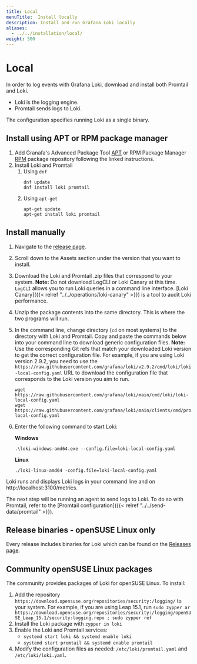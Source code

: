 ```yaml
---
title: Local
menuTitle:  Install locally
description: Install and run Grafana Loki locally 
aliases: 
  - ../../installation/local/
weight: 500
---
```

# Local

In order to log events with Grafana Loki, download and install both Promtail and Loki.
- Loki is the logging engine.
- Promtail sends logs to Loki.

The configuration specifies running Loki as a single binary.

## Install using APT or RPM package manager

1. Add Granafa's Advanced Package Tool [APT](https://apt.grafana.com/) or RPM Package Manager [RPM](https://rpm.grafana.com/)
   package repository following the linked instructions.
1. Install Loki and Promtail
   1. Using `dnf`
      ```
      dnf update
      dnf install loki promtail
      ```
   1. Using `apt-get`
      ```
      apt-get update
      apt-get install loki promtail
      ```

## Install manually
1. Navigate to the [release page](https://github.com/grafana/loki/releases/).
2. Scroll down to the Assets section under the version that you want to install.
3. Download the Loki and Promtail .zip files that correspond to your system.
   **Note:** Do not download LogCLI or Loki Canary at this time. `LogCLI` allows you to run Loki queries in a command line interface. [Loki Canary]({{< relref "../../operations/loki-canary" >}}) is a tool to audit Loki performance.
4. Unzip the package contents into the same directory. This is where the two programs will run.
5. In the command line, change directory (`cd` on most systems) to the directory with Loki and Promtail. Copy and paste the commands below into your command line to download generic configuration files.
   **Note:** Use the corresponding Git refs that match your downloaded Loki version to get the correct configuration file. For example, if you are using Loki version 2.9.2, you need to use the `https://raw.githubusercontent.com/grafana/loki/v2.9.2/cmd/loki/loki-local-config.yaml` URL to download the configuration file that corresponds to the Loki version you aim to run.

    ```
    wget https://raw.githubusercontent.com/grafana/loki/main/cmd/loki/loki-local-config.yaml
    wget https://raw.githubusercontent.com/grafana/loki/main/clients/cmd/promtail/promtail-local-config.yaml
    ```
6. Enter the following command to start Loki:

    **Windows**

    ```
    .\loki-windows-amd64.exe --config.file=loki-local-config.yaml
    ```

    **Linux**
    ```
    ./loki-linux-amd64 -config.file=loki-local-config.yaml
    ```

Loki runs and displays Loki logs in your command line and on http://localhost:3100/metrics.

The next step will be running an agent to send logs to Loki.
To do so with Promtail, refer to the [Promtail configuration]({{< relref "../../send-data/promtail" >}}).

## Release binaries - openSUSE Linux only

Every release includes binaries for Loki which can be found on the
[Releases page](https://github.com/grafana/loki/releases).

## Community openSUSE Linux packages

The community provides packages of Loki for openSUSE Linux. To install:

1. Add the repository `https://download.opensuse.org/repositories/security:/logging/`
   to your system. For example, if you are using Leap 15.1, run
   `sudo zypper ar https://download.opensuse.org/repositories/security:/logging/openSUSE_Leap_15.1/security:logging.repo ; sudo zypper ref`
2. Install the Loki package with `zypper in loki`
3. Enable the Loki and Promtail services:
   - `systemd start loki && systemd enable loki`
   - `systemd start promtail && systemd enable promtail`
4. Modify the configuration files as needed: `/etc/loki/promtail.yaml` and
   `/etc/loki/loki.yaml`.
